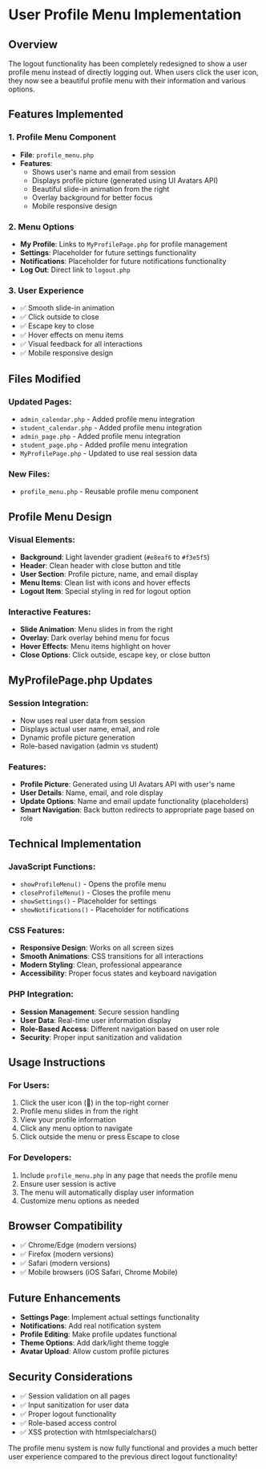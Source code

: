 # User Profile Menu Implementation

## Overview
The logout functionality has been completely redesigned to show a user profile menu instead of directly logging out. When users click the user icon, they now see a beautiful profile menu with their information and various options.

## Features Implemented

### 1. **Profile Menu Component**
- **File**: `profile_menu.php`
- **Features**:
  - Shows user's name and email from session
  - Displays profile picture (generated using UI Avatars API)
  - Beautiful slide-in animation from the right
  - Overlay background for better focus
  - Mobile responsive design

### 2. **Menu Options**
- **My Profile**: Links to `MyProfilePage.php` for profile management
- **Settings**: Placeholder for future settings functionality
- **Notifications**: Placeholder for future notifications functionality
- **Log Out**: Direct link to `logout.php`

### 3. **User Experience**
- ✅ Smooth slide-in animation
- ✅ Click outside to close
- ✅ Escape key to close
- ✅ Hover effects on menu items
- ✅ Visual feedback for all interactions
- ✅ Mobile responsive design

## Files Modified

### Updated Pages:
- `admin_calendar.php` - Added profile menu integration
- `student_calendar.php` - Added profile menu integration
- `admin_page.php` - Added profile menu integration
- `student_page.php` - Added profile menu integration
- `MyProfilePage.php` - Updated to use real session data

### New Files:
- `profile_menu.php` - Reusable profile menu component

## Profile Menu Design

### Visual Elements:
- **Background**: Light lavender gradient (`#e8eaf6` to `#f3e5f5`)
- **Header**: Clean header with close button and title
- **User Section**: Profile picture, name, and email display
- **Menu Items**: Clean list with icons and hover effects
- **Logout Item**: Special styling in red for logout option

### Interactive Features:
- **Slide Animation**: Menu slides in from the right
- **Overlay**: Dark overlay behind menu for focus
- **Hover Effects**: Menu items highlight on hover
- **Close Options**: Click outside, escape key, or close button

## MyProfilePage.php Updates

### Session Integration:
- Now uses real user data from session
- Displays actual user name, email, and role
- Dynamic profile picture generation
- Role-based navigation (admin vs student)

### Features:
- **Profile Picture**: Generated using UI Avatars API with user's name
- **User Details**: Name, email, and role display
- **Update Options**: Name and email update functionality (placeholders)
- **Smart Navigation**: Back button redirects to appropriate page based on role

## Technical Implementation

### JavaScript Functions:
- `showProfileMenu()` - Opens the profile menu
- `closeProfileMenu()` - Closes the profile menu
- `showSettings()` - Placeholder for settings
- `showNotifications()` - Placeholder for notifications

### CSS Features:
- **Responsive Design**: Works on all screen sizes
- **Smooth Animations**: CSS transitions for all interactions
- **Modern Styling**: Clean, professional appearance
- **Accessibility**: Proper focus states and keyboard navigation

### PHP Integration:
- **Session Management**: Secure session handling
- **User Data**: Real-time user information display
- **Role-Based Access**: Different navigation based on user role
- **Security**: Proper input sanitization and validation

## Usage Instructions

### For Users:
1. Click the user icon (👤) in the top-right corner
2. Profile menu slides in from the right
3. View your profile information
4. Click any menu option to navigate
5. Click outside the menu or press Escape to close

### For Developers:
1. Include `profile_menu.php` in any page that needs the profile menu
2. Ensure user session is active
3. The menu will automatically display user information
4. Customize menu options as needed

## Browser Compatibility
- ✅ Chrome/Edge (modern versions)
- ✅ Firefox (modern versions)
- ✅ Safari (modern versions)
- ✅ Mobile browsers (iOS Safari, Chrome Mobile)

## Future Enhancements
- **Settings Page**: Implement actual settings functionality
- **Notifications**: Add real notification system
- **Profile Editing**: Make profile updates functional
- **Theme Options**: Add dark/light theme toggle
- **Avatar Upload**: Allow custom profile pictures

## Security Considerations
- ✅ Session validation on all pages
- ✅ Input sanitization for user data
- ✅ Proper logout functionality
- ✅ Role-based access control
- ✅ XSS protection with htmlspecialchars()

The profile menu system is now fully functional and provides a much better user experience compared to the previous direct logout functionality!
